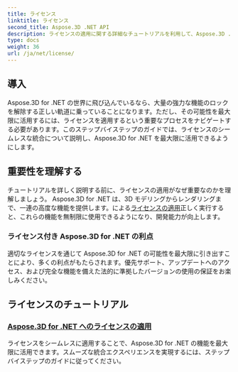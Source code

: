 ```yaml
---
title: ライセンス
linktitle: ライセンス
second_title: Aspose.3D .NET API
description: ライセンスの適用に関する詳細なチュートリアルを利用して、Aspose.3D .NET の可能性を最大限に引き出します。シームレスな統合プロセスを確保し、その強力な機能を利用できるようにします。
type: docs
weight: 36
url: /ja/net/license/
---
```

## 導入

Aspose.3D for .NET の世界に飛び込んでいるなら、大量の強力な機能のロックを解除する正しい軌道に乗っていることになります。ただし、その可能性を最大限に活用するには、ライセンスを適用するという重要なプロセスをナビゲートする必要があります。このステップバイステップのガイドでは、ライセンスのシームレスな統合について説明し、Aspose.3D for .NET を最大限に活用できるようにします。

## 重要性を理解する

チュートリアルを詳しく説明する前に、ライセンスの適用がなぜ重要なのかを理解しましょう。 Aspose.3D for .NET は、3D モデリングからレンダリングまで、一連の高度な機能を提供します。による[ライセンスの適用](./apply-license/)正しく実行すると、これらの機能を無制限に使用できるようになり、開発能力が向上します。

### ライセンス付き Aspose.3D for .NET の利点

適切なライセンスを通じて Aspose.3D for .NET の可能性を最大限に引き出すことにより、多くの利点がもたらされます。優先サポート、アップデートへのアクセス、および完全な機能を備えた法的に準拠したバージョンの使用の保証をお楽しみください。

## ライセンスのチュートリアル
### [Aspose.3D for .NET へのライセンスの適用](./apply-license/)
ライセンスをシームレスに適用することで、Aspose.3D for .NET の機能を最大限に活用できます。スムーズな統合エクスペリエンスを実現するには、ステップバイステップのガイドに従ってください。